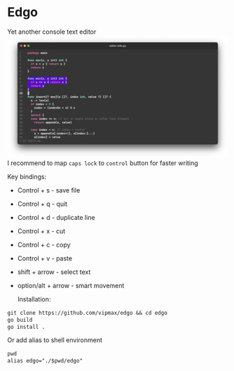 # Edgo
Yet another console text editor
![editor](screen.png)
I recommend to map `caps lock` to `control` button for faster writing   

Key bindings:
- Control + s - save file
- Control + q - quit
- Control + d - duplicate line
- Control + x - cut 
- Control + c - copy 
- Control + v - paste
- shift + arrow - select text
- option/alt + arrow - smart movement


  Installation:
```shell
git clone https://github.com/vipmax/edgo && cd edgo
go build 
go install .
```

Or add alias to shell environment
```shell
pwd
alias edgo="./$pwd/edgo"
